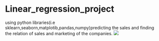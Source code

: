 # Linear_regression_project
using python libraries(i.e sklearn,seaborn,matplotib,pandas,numpy)predicting the sales and finding the relation of sales and marketing of the companies.
![](/sklearnLinear/spendcompare.png)
